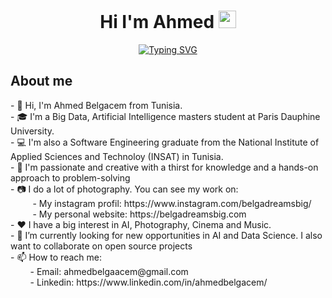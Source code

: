 <h1 align = "center">
  Hi I'm Ahmed
  <img src="https://media.giphy.com/media/hvRJCLFzcasrR4ia7z/giphy.gif" width="28">
</h1>
<p align="center">
<a href="https://git.io/typing-svg">
<img src="https://readme-typing-svg.demolab.com?font=Fira+Code&pause=1000&color=F70707&background=FFFD5300&center=true&vCenter=true&multiline=true&width=435&height=100&lines=Data+Science+Student.;Software+Engineering+Graduate.;Photographer+and+Cinema+lover." alt="Typing SVG" />
</a>
</p>
<h2> About me </h2>
- 👋 Hi, I'm Ahmed Belgacem from Tunisia. </br>
- 🎓 I'm a Big Data, Artificial Intelligence masters student at Paris Dauphine University. </br>
- 💻 I'm also a Software Engineering graduate from the National Institute of Applied Sciences and Technoloy (INSAT) in Tunisia. </br>
- 🧑‍  I'm passionate and creative with a thirst for knowledge and a hands-on approach to problem-solving </br>
- 📷 I do a lot of photography. You can see my work on: </br>
&nbsp;&nbsp;&nbsp;&nbsp;&nbsp;&nbsp;&nbsp;&nbsp - My instagram profil: https://www.instagram.com/belgadreamsbig/ </br>
&nbsp;&nbsp;&nbsp;&nbsp;&nbsp;&nbsp;&nbsp;&nbsp - My personal website: https://belgadreamsbig.com </br>
- ❤️ I have a big interest in AI, Photography, Cinema and Music. </br>
- 👀 I’m currently looking for new opportunities in AI and Data Science. I also want to collaborate on open source projects </br>
- 📫 How to reach me: </br>
&nbsp;&nbsp;&nbsp;&nbsp;&nbsp;&nbsp;&nbsp - Email: ahmedbelgaacem@gmail.com </br>
&nbsp;&nbsp;&nbsp;&nbsp;&nbsp;&nbsp;&nbsp - Linkedin: https://www.linkedin.com/in/ahmedbelgacem/ </br>

